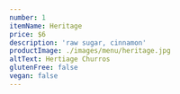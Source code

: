 ```yaml
---
number: 1
itemName: Heritage
price: $6
description: 'raw sugar, cinnamon'
productImage: ./images/menu/heritage.jpg
altText: Hertiage Churros
glutenFree: false
vegan: false
---
```


